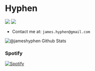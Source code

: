 # Hyphen 


[![](https://vistr.dev/badge?repo=jameshyphen.jameshyphen&corners=square)](https://github.com/jameshyphen)
[![](https://img.shields.io/badge/-James%20Hyphen-blue?style=flat-square&logo=Linkedin&logoColor=white&link=https://www.linkedin.com/in/dzhemaptula/)](https://www.linkedin.com/in/dzhemaptula/)

- Contact me at: `james.hyphen@gmail.com`

<img alt="@jameshyphen Github Stats" src="https://github-readme-stats.codestackr.vercel.app/api?username=jameshyphen&theme=synthwave&show_icons=true&hide_border=true" />


### Spotify
[![Spotify](https://jameshyphen-spotify-now-playing.vercel.app/api/spotify-playing)](https://open.spotify.com/user/1167279602?si=tkoW4okiT5CWDAEUjwpwtQ)
